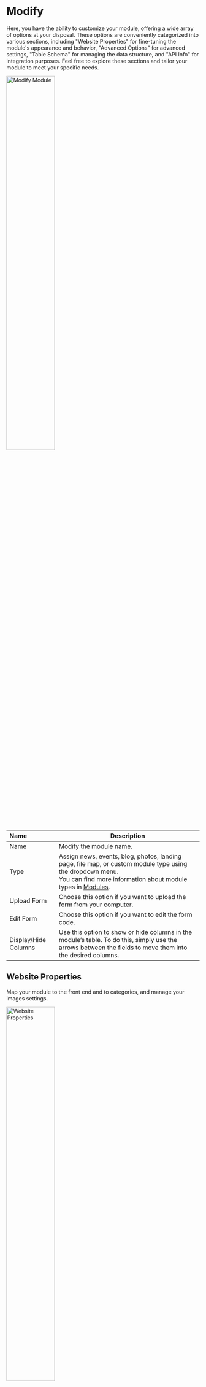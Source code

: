 # Modify 

Here, you have the ability to customize your module, offering a wide array of options at your disposal. These options are conveniently categorized into various sections, including "Website Properties" for fine-tuning the module's appearance and behavior, "Advanced Options" for advanced settings, "Table Schema" for managing the data structure, and "API Info" for integration purposes. Feel free to explore these sections and tailor your module to meet your specific needs.

<p><img src="/static/images/workspace/module/modify-module.jpg" alt="Modify Module" style="width: 50%;"></p>

**Name** | **Description** 
:--- | ---
Name | Modify the module name.
Type | Assign news, events, blog, photos, landing page, file map, or custom module type using the dropdown menu. <br>You can find more information about module types in [Modules](/modules/#calendar-types).
Upload Form | Choose this option if you want to upload the form from your computer.
Edit Form | Choose this option if you want to edit the form code.
Display/Hide Columns | Use this option to show or hide columns in the module’s table. To do this, simply use the arrows between the fields to move them into the desired columns.

## Website Properties

Map your module to the front end and to categories, and manage your images settings.

<p><img src="/static/images/modules/module-website-properties.jpg" alt="Website Properties" style="width: 50%;"></p>

**Name** | **Description** 
:--- | ---
Detail Page Template | Select the page template (stml) you'd like to use to show the details of your entry.
Detail Folder Location | Select the base folder (under www) where your detail page is.
Datatable Category Group | Select the category group you'd like to associate with your calendar.
Tag Template | Select the page template (stml) you wish to use as a template for tags.
Social Media Image | Select the field name of the image you would like to use for social media sharing.
Force Dimension for Uploaded Photos | Ensure precise image dimensions for your website by specifying the width in pixels.
Create Thumbnail for Uploaded Photos | Create thumbnails for the images utilized in your module by specifying the desired width in pixels.

## Table Schema

Manage your database table schema by adding or removing fields. The schema defines your module's data structure, including what information can be stored and how it's organized. Choose appropriate field types to optimize storage and stay within database limits.

<p><img src="/static/images/modules/module-table-schema.jpg" alt="Table Schema" style="width: 55%;"></p>

**Name** | **Description** 
:--- | ---
**Name** | The database field/column name. Use descriptive names: single words (`name`, `email`, `message`) or multiple words separated by underscores (`first_name`, `zip_code`, `department_name`). No spaces allowed or dashes.
Type | Defines how data is stored and processed.
Length | Maximum characters or digits allowed. Use the smallest length that fits your data.
Allow Null | Check to allow empty values; uncheck to make the field required.
Default | Value automatically assigned to new records. Leave blank if not needed.
**+/-** | Add (+) or remove (-) columns from the schema.

!!!warning Important
When creating or modifying a Table Schema, be aware of MySQL's 65,535 byte row size limit. If your module has many fields, you can exceed this limit, causing errors when saving entries.

**Choosing the Right Field Type**

Select the most appropriate field type for your data to minimize row size:

**Field Type** | **Best For** | **Size** | **Notes**
:--- | ---
Character | Short to medium text | Variable | Specify length: (64) for short text like names/titles/codes, (255) for longer single-line text. Use the smallest length that fits your data.
Large Text | Long text, paragraphs, HTML/WYSIWYG content | ~10 bytes | Best for descriptions, formatted content, and long-form text.
Blob | Binary data, serialized objects | ~10 bytes | Use for storing complex data structures or binary content.
File | File uploads, file references | Variable | Stores file paths, names, and metadata for uploaded files.
Date Field | Dates without time | 3 bytes | Use for deadlines, start/end dates, birthdays (format: MM/DD/YYYY).
TimeStamp | Dates with time | 4 bytes | Use for event times, created/modified dates (includes date + time).
Integer | Whole numbers, checkboxes, status codes | 4 bytes | Length (1) for yes/no/checkbox fields; (11) for IDs, counts, and general numbers.
numeric | Decimal numbers, currency, percentages | ~8 bytes | Use for budget fields, prices, and monetary values requiring 2 decimal places (up to $999,999.99).
Serial Field | Auto-incrementing primary keys | 4 bytes | Automatically generates unique sequential IDs for each record.
!!!

## API Info

Connect to your Calendar via API. This section provides:
- The API endpoint URL for making requests
- Authentication header format (use your API key)
- Complete list of available fields and their data types

Use this information to integrate with external applications, automate data entry, or build custom solutions. For detailed information, visit the [API section](link-to-api-docs).

 <a href="/admin/api">API section</a> to connect.

<p><img src="/static/images/module-overview8.jpg" alt="module-overview8" style="width: 50%;"></p>

## Advanced Options

Manage or personalize your module, add custom code, export or delete your module, and more. For more information, [click here](/workspace/modules/module/modify/advanced/).